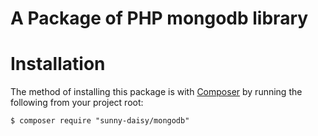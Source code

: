 A Package of PHP mongodb library
=================================


# Installation

The method of installing this package is with
[Composer](https://getcomposer.org/) by running the following from your project
root:

    $ composer require "sunny-daisy/mongodb"
